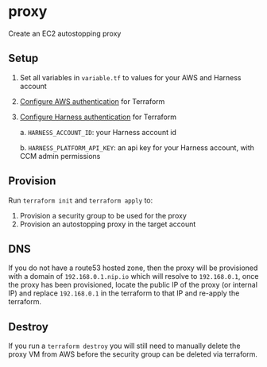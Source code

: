 # proxy

Create an EC2 autostopping proxy

## Setup

1. Set all variables in `variable.tf` to values for your AWS and Harness account
2. [Configure AWS authentication](https://registry.terraform.io/providers/hashicorp/aws/latest/docs#authentication-and-configuration) for Terraform
3. [Configure Harness authentication](https://registry.terraform.io/providers/harness/harness/latest/docs) for Terraform

    a. `HARNESS_ACCOUNT_ID`: your Harness account id

    b. `HARNESS_PLATFORM_API_KEY`: an api key for your Harness account, with CCM admin permissions

## Provision

Run `terraform init` and `terraform apply` to:

1. Provision a security group to be used for the proxy
2. Provision an autostopping proxy in the target account

## DNS

If you do not have a route53 hosted zone, then the proxy will be provisioned with a domain of `192.168.0.1.nip.io` which will resolve to `192.168.0.1`, once the proxy has been provisioned, locate the public IP of the proxy (or internal IP) and replace `192.168.0.1` in the terraform to that IP and re-apply the terraform.

## Destroy

If you run a `terraform destroy` you will still need to manually delete the proxy VM from AWS before the security group can be deleted via terraform.
